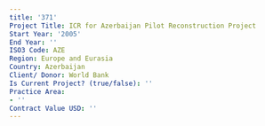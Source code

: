 ```yaml
---
title: '371'
Project Title: ICR for Azerbaijan Pilot Reconstruction Project
Start Year: '2005'
End Year: ''
ISO3 Code: AZE
Region: Europe and Eurasia
Country: Azerbaijan
Client/ Donor: World Bank
Is Current Project? (true/false): ''
Practice Area:
- ''
Contract Value USD: ''
---
```


